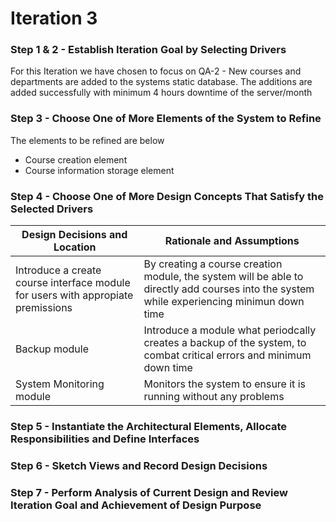 # Iteration 3
### Step 1 & 2 - Establish Iteration Goal by Selecting Drivers
For this Iteration we have chosen to focus on QA-2 - New courses and departments are added to the systems static database. The additions are added successfully with minimum 4 hours downtime of the server/month
### Step 3 - Choose One of More Elements of the System to Refine
The elements to be refined are below  
* Course creation element
* Course information storage element
### Step 4 - Choose One of More Design Concepts That Satisfy the Selected Drivers
|Design Decisions and Location|Rationale and Assumptions|
|---|---|
|Introduce a create course interface module for users with appropiate premissions| By creating a course creation module, the system will be able to directly add courses into the system while experiencing minimun down time |
| Backup module | Introduce a module what periodcally creates a backup of the system, to combat critical errors and minimum down time|
| System Monitoring module | Monitors the system to ensure it is running without any problems|

### Step 5 - Instantiate the Architectural Elements, Allocate Responsibilities and Define Interfaces
### Step 6 - Sketch Views and Record Design Decisions
### Step 7 - Perform Analysis of Current Design and Review Iteration Goal and Achievement of Design Purpose
